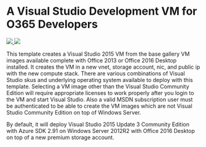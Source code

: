 # A Visual Studio Development VM for O365 Developers

<a href="https://portal.azure.com/#create/Microsoft.Template/uri/https%3A%2F%2Fraw.githubusercontent.com%2FTVDKoni%2Fazure-quickstart-templates%2Fmaster%2Fvisual-studio-dev-vm-O365%2Fazuredeploy.json" target="_blank">
    <img src="http://azuredeploy.net/deploybutton.png"/>
</a>
<a href="http://armviz.io/#/?load=https%3A%2F%2Fraw.githubusercontent.com%2FTVDKoni%2Fazure-quickstart-templates%2Fmaster%2Fvisual-studio-dev-vm-O365%2Fazuredeploy.json" target="_blank">
    <img src="http://armviz.io/visualizebutton.png"/>
</a>

This template creates a Visual Studio 2015 VM from the base gallery VM images available complete with Office 2013 or Office 2016 Desktop installed.  It creates the VM in a new vnet, storage account, nic, and public ip with the new compute stack. There are various combinations of Visual Studio skus and underlying operating system available to deploy with this template.  Selecting a VM image other than the Visual Studio Community Edition will require appropriate licenses to work properly after you login to the VM and start Visual Studio. Also a valid MSDN subscription user must be authenticated to be able to create the VM images which are not Visual Studio Community Edition on top of Windows Server.

By default, it will deploy Visual Studio 2015 Update 3 Community Edition with Azure SDK 2.91 on Windows Server 2012R2 with Office 2016 Desktop on top of a new premium storage account.

